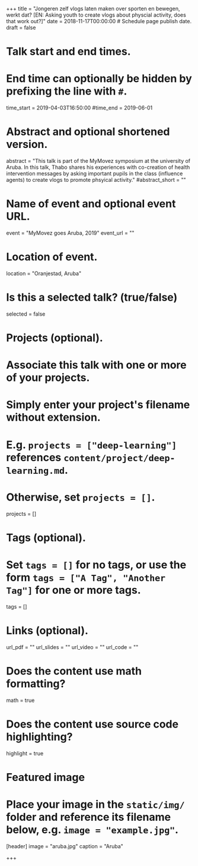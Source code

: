 +++
title = "Jongeren zelf vlogs laten maken over sporten en bewegen, werkt dat? [EN: Asking youth to create vlogs about physcial activity, does that work out?]"
date = 2018-11-17T00:00:00  # Schedule page publish date.
draft = false

# Talk start and end times.
#   End time can optionally be hidden by prefixing the line with `#`.
time_start = 2019-04-03T16:50:00
#time_end = 2019-06-01

# Abstract and optional shortened version.
abstract = "This talk is part of the MyMovez symposium at the university of Aruba. In this talk, Thabo shares his experiences with co-creation of health intervention messages by asking important pupils in the class (influence agents) to create vlogs to promote phsyical activity."
#abstract_short = ""

# Name of event and optional event URL.
event = "MyMovez goes Aruba, 2019"
event_url = ""

# Location of event.
location = "Oranjestad, Aruba"

# Is this a selected talk? (true/false)
selected = false

# Projects (optional).
#   Associate this talk with one or more of your projects.
#   Simply enter your project's filename without extension.
#   E.g. `projects = ["deep-learning"]` references `content/project/deep-learning.md`.
#   Otherwise, set `projects = []`.
projects = []

# Tags (optional).
#   Set `tags = []` for no tags, or use the form `tags = ["A Tag", "Another Tag"]` for one or more tags.
tags = []

# Links (optional).
url_pdf = ""
url_slides = ""
url_video = ""
url_code = ""

# Does the content use math formatting?
math = true

# Does the content use source code highlighting?
highlight = true

# Featured image
# Place your image in the `static/img/` folder and reference its filename below, e.g. `image = "example.jpg"`.
[header]
image = "aruba.jpg"
caption = "Aruba"

+++
